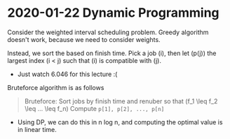 # 2020-01-22 Dynamic Programming

Consider the weighted interval scheduling problem.
Greedy algorithm doesn't work, because we need to consider weights.

Instead, we sort the based on finish time. Pick a job \(i\), then let \(p(j)\) the largest index \(i < j\) such that \(i\) is compatible with \(j\).

* Just watch 6.046 for this lecture :(

Bruteforce algorithm is as follows

> Bruteforce:
>   Sort jobs by finish time and renuber so that \(f_1 \leq f_2 \leq ... \leq f_n\)
> Compute `p[1], p[2], ..., p[n]`

* Using DP, we can do this in n log n, and computing the optimal value is in linear time.